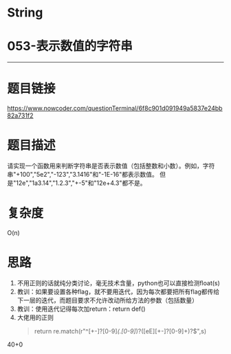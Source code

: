# String
# 053-表示数值的字符串
-----------
# 题目链接
https://www.nowcoder.com/questionTerminal/6f8c901d091949a5837e24bb82a731f2

# 题目描述
请实现一个函数用来判断字符串是否表示数值（包括整数和小数）。例如，字符串"+100","5e2","-123","3.1416"和"-1E-16"都表示数值。 但是"12e","1a3.14","1.2.3","+-5"和"12e+4.3"都不是。

# 复杂度
O(n)

# 思路
1. 不用正则的话就纯分类讨论，毫无技术含量，python也可以直接检测float(s)
2. 教训：如果要设置各种flag，就不要用迭代，因为每次都要把所有flag都传给下一层的迭代，而题目要求不允许改动所给方法的参数（包括数量）
3. 教训：使用迭代记得每次加return：return def()
4. 大佬用的正则
   > return re.match(r"^[\+\-]?[0-9]*(\.[0-9]*)?([eE][\+\-]?[0-9]+)?$",s)

40+0